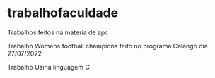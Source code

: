 # trabalhofaculdade
Trabalhos feitos na materia de apc 

Trabalho Womens football champions feito no programa Calango dia 27/07/2022 

Trabalho Usina linguagem C 
